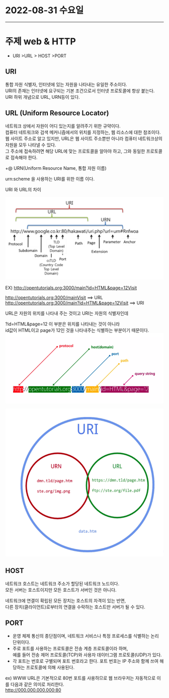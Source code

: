 # 2022-08-31 수요일

----

# 주제 web & HTTP 

<div style="font-size=20px">


- URI >URL > HOST >PORT


</div>


## URI

통합 자원 식별자, 인터넷에 있는 자원을 나타내는 유일한 주소이다.<br>
URI의 존재는 인터넷에 요구되는 기본 조건으로서 인터넷 프로토콜에 항상 붙는다.<br>
URI 하위 개념으로 URL, URN등이 있다. 


## URL (Uniform Resource Locator)

네트워크 상에서 자원이 어디 있는지를 알려주기 위한 규약이다.<br>
컴퓨터 네트워크와 검색 메커니즘에서의 위치를 지정하는, 웹 리소스에 대한 참조이다.<br>
웹 사이트 주소로 알고 있지만, URL은 웹 사이트 주소뿐만 아니라 컴퓨터 네트워크상의 자원을 모두 나타낼 수 있다. <br>
그 주소에 접속하려면 해당 URL에 맞는 프로토콜을 알아야 하고, 그와 동일한 프로토콜로 접속해야 한다.


+@ URN(Uniform Resource Name, 통합 자원 이름)

urn:scheme 을 사용하는 URI를 위한 이름 이다.

URI 와 URL의 차이
 

![img_17.png](img_17.png)

EX) http://opentutorials.org:3000/main?id=HTML&page=12Visit

http://opentutorials.org:3000/mainVisit  ==> URL <br>
http://opentutorials.org:3000/main?id=HTML&page=12Visit ==> URI

URL은 자원의 위치를 나타내 주는 것이고 URI는 자원의 식별자인데

?id=HTML&page=12 이 부분은 위치를 나타내는 것이 아니라 <br>
id값이 HTML이고 page가 12인 것을 나타내주는 식별하는 부분이기 때문이다.
![img_15.png](img_15.png)

![img_16.png](img_16.png)


## HOST

네트워크 호스트는 네트워크 주소가 할당된 네트워크 노드이다. <br>
모든 서버는 호스트이지만 모든 호스트가 서버인 것은 아니다.

네트워크에 연결이 확립된 모든 장치는 호스트의 자격이 있는 반면, <br>
다른 장치(클라이언트)로부터의 연결을 수락하는 호스트만 서버가 될 수 있다.

## PORT

- 운영 체제 통신의 종단점이며, 네트워크 서비스나 특정 프로세스를 식별하는 논리 단위이다. <br>
- 주로 포트를 사용하는 프로토콜은 전송 계층 프로토콜이라 하며, <br>
예를 들어 전송 제어 프로토콜(TCP)와 사용자 데이터그램 프로토콜(UDP)가 있다.
- 각 포트는 번호로 구별되며 포트 번호라고 한다. 포트 번호는 IP 주소와 함께 쓰여 해당하는 프로토콜에 의해 사용된다.

ex) WWW
URL은 기본적으로 80번 포트를 사용하므로 웹 브라우저는 자동적으로 이를 다음과 같은 의미로 처리한다.<br>
http://000.000.000.000:80